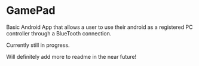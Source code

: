 # GamePad
Basic Android App that allows a user to use their android as a registered PC controller through a BlueTooth connection.

Currently still in progress. 

Will definitely add more to readme in the near future! 



